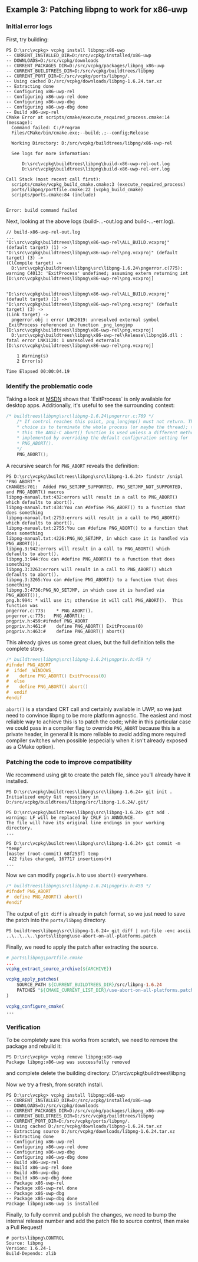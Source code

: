 ## Example 3: Patching libpng to work for x86-uwp

### Initial error logs
First, try building:

```
PS D:\src\vcpkg> vcpkg install libpng:x86-uwp
-- CURRENT_INSTALLED_DIR=D:/src/vcpkg/installed/x86-uwp
-- DOWNLOADS=D:/src/vcpkg/downloads
-- CURRENT_PACKAGES_DIR=D:/src/vcpkg/packages/libpng_x86-uwp
-- CURRENT_BUILDTREES_DIR=D:/src/vcpkg/buildtrees/libpng
-- CURRENT_PORT_DIR=D:/src/vcpkg/ports/libpng/.
-- Using cached D:/src/vcpkg/downloads/libpng-1.6.24.tar.xz
-- Extracting done
-- Configuring x86-uwp-rel
-- Configuring x86-uwp-rel done
-- Configuring x86-uwp-dbg
-- Configuring x86-uwp-dbg done
-- Build x86-uwp-rel
CMake Error at scripts/cmake/execute_required_process.cmake:14 (message):
  Command failed: C:/Program
  Files/CMake/bin/cmake.exe;--build;.;--config;Release

  Working Directory: D:/src/vcpkg/buildtrees/libpng/x86-uwp-rel

  See logs for more information:

      D:\src\vcpkg\buildtrees\libpng\build-x86-uwp-rel-out.log
      D:\src\vcpkg\buildtrees\libpng\build-x86-uwp-rel-err.log

Call Stack (most recent call first):
  scripts/cmake/vcpkg_build_cmake.cmake:3 (execute_required_process)
  ports/libpng/portfile.cmake:22 (vcpkg_build_cmake)
  scripts/ports.cmake:84 (include)


Error: build command failed
```

Next, looking at the above logs (build-...-out.log and build-...-err.log).

```
// build-x86-uwp-rel-out.log
...
"D:\src\vcpkg\buildtrees\libpng\x86-uwp-rel\ALL_BUILD.vcxproj" (default target) (1) ->
"D:\src\vcpkg\buildtrees\libpng\x86-uwp-rel\png.vcxproj" (default target) (3) ->
(ClCompile target) -> 
  D:\src\vcpkg\buildtrees\libpng\src\libpng-1.6.24\pngerror.c(775): warning C4013: 'ExitProcess' undefined; assuming extern returning int [D:\src\vcpkg\buildtrees\libpng\x86-uwp-rel\png.vcxproj]


"D:\src\vcpkg\buildtrees\libpng\x86-uwp-rel\ALL_BUILD.vcxproj" (default target) (1) ->
"D:\src\vcpkg\buildtrees\libpng\x86-uwp-rel\png.vcxproj" (default target) (3) ->
(Link target) -> 
  pngerror.obj : error LNK2019: unresolved external symbol _ExitProcess referenced in function _png_longjmp [D:\src\vcpkg\buildtrees\libpng\x86-uwp-rel\png.vcxproj]
  D:\src\vcpkg\buildtrees\libpng\x86-uwp-rel\Release\libpng16.dll : fatal error LNK1120: 1 unresolved externals [D:\src\vcpkg\buildtrees\libpng\x86-uwp-rel\png.vcxproj]

    1 Warning(s)
    2 Error(s)

Time Elapsed 00:00:04.19
```

### Identify the problematic code

Taking a look at [MSDN](https://msdn.microsoft.com/en-us/library/windows/desktop/ms682658(v=vs.85).aspx) shows that `ExitProcess` is only available for desktop apps. Additionally, it's useful to see the surrounding context:

```c
/* buildtrees\libpng\src\libpng-1.6.24\pngerror.c:769 */
    /* If control reaches this point, png_longjmp() must not return. The only
    * choice is to terminate the whole process (or maybe the thread); to do
    * this the ANSI-C abort() function is used unless a different method is
    * implemented by overriding the default configuration setting for
    * PNG_ABORT().
    */
    PNG_ABORT();
```

A recursive search for `PNG_ABORT` reveals the definition:
```
PS D:\src\vcpkg\buildtrees\libpng\src\libpng-1.6.24> findstr /snipl "PNG_ABORT" *
CHANGES:701:  Added PNG_SETJMP_SUPPORTED, PNG_SETJMP_NOT_SUPPORTED, and PNG_ABORT() macros
libpng-manual.txt:432:errors will result in a call to PNG_ABORT() which defaults to abort().
libpng-manual.txt:434:You can #define PNG_ABORT() to a function that does something
libpng-manual.txt:2753:errors will result in a call to PNG_ABORT() which defaults to abort().
libpng-manual.txt:2755:You can #define PNG_ABORT() to a function that does something
libpng-manual.txt:4226:PNG_NO_SETJMP, in which case it is handled via PNG_ABORT()),
libpng.3:942:errors will result in a call to PNG_ABORT() which defaults to abort().
libpng.3:944:You can #define PNG_ABORT() to a function that does something
libpng.3:3263:errors will result in a call to PNG_ABORT() which defaults to abort().
libpng.3:3265:You can #define PNG_ABORT() to a function that does something
libpng.3:4736:PNG_NO_SETJMP, in which case it is handled via PNG_ABORT()),
png.h:994: * will use it; otherwise it will call PNG_ABORT().  This function was
pngerror.c:773:    * PNG_ABORT().
pngerror.c:775:   PNG_ABORT();
pngpriv.h:459:#ifndef PNG_ABORT
pngpriv.h:461:#    define PNG_ABORT() ExitProcess(0)
pngpriv.h:463:#    define PNG_ABORT() abort()
```

This already gives us some great clues, but the full definition tells the complete story.

```c
/* buildtrees\libpng\src\libpng-1.6.24\pngpriv.h:459 */
#ifndef PNG_ABORT
#  ifdef _WINDOWS_
#    define PNG_ABORT() ExitProcess(0)
#  else
#    define PNG_ABORT() abort()
#  endif
#endif
```

`abort()` is a standard CRT call and certainly available in UWP, so we just need to convince libpng to be more platform agnostic. The easiest and most reliable way to achieve this is to patch the code; while in this particular case we could pass in a compiler flag to override `PNG_ABORT` because this is a private header, in general it is more reliable to avoid adding more required compiler switches when possible (especially when it isn't already exposed as a CMake option).

### Patching the code to improve compatibility

We recommend using git to create the patch file, since you'll already have it installed.
```
PS D:\src\vcpkg\buildtrees\libpng\src\libpng-1.6.24> git init .
Initialized empty Git repository in D:/src/vcpkg/buildtrees/libpng/src/libpng-1.6.24/.git/

PS D:\src\vcpkg\buildtrees\libpng\src\libpng-1.6.24> git add .
warning: LF will be replaced by CRLF in ANNOUNCE.
The file will have its original line endings in your working directory.
...

PS D:\src\vcpkg\buildtrees\libpng\src\libpng-1.6.24> git commit -m "temp"
[master (root-commit) 68f253f] temp
 422 files changed, 167717 insertions(+)
...
```

Now we can modify `pngpriv.h` to use `abort()` everywhere.
```c
/* buildtrees\libpng\src\libpng-1.6.24\pngpriv.h:459 */
#ifndef PNG_ABORT
#  define PNG_ABORT() abort()
#endif
```

The output of `git diff` is already in patch format, so we just need to save the patch into the `ports/libpng` directory.
```
PS buildtrees\libpng\src\libpng-1.6.24> git diff | out-file -enc ascii ..\..\..\..\ports\libpng\use-abort-on-all-platforms.patch
```

Finally, we need to apply the patch after extracting the source.
```cmake
# ports\libpng\portfile.cmake
...
vcpkg_extract_source_archive(${ARCHIVE})

vcpkg_apply_patches(
    SOURCE_PATH ${CURRENT_BUILDTREES_DIR}/src/libpng-1.6.24
    PATCHES "${CMAKE_CURRENT_LIST_DIR}/use-abort-on-all-platforms.patch"
)

vcpkg_configure_cmake(
...
```

### Verification

To be completely sure this works from scratch, we need to remove the package and rebuild it:

```
PS D:\src\vcpkg> vcpkg remove libpng:x86-uwp
Package libpng:x86-uwp was successfully removed
```
and complete delete the building directory: D:\src\vcpkg\buildtrees\libpng

Now we try a fresh, from scratch install.
```
PS D:\src\vcpkg> vcpkg install libpng:x86-uwp
-- CURRENT_INSTALLED_DIR=D:/src/vcpkg/installed/x86-uwp
-- DOWNLOADS=D:/src/vcpkg/downloads
-- CURRENT_PACKAGES_DIR=D:/src/vcpkg/packages/libpng_x86-uwp
-- CURRENT_BUILDTREES_DIR=D:/src/vcpkg/buildtrees/libpng
-- CURRENT_PORT_DIR=D:/src/vcpkg/ports/libpng/.
-- Using cached D:/src/vcpkg/downloads/libpng-1.6.24.tar.xz
-- Extracting source D:/src/vcpkg/downloads/libpng-1.6.24.tar.xz
-- Extracting done
-- Configuring x86-uwp-rel
-- Configuring x86-uwp-rel done
-- Configuring x86-uwp-dbg
-- Configuring x86-uwp-dbg done
-- Build x86-uwp-rel
-- Build x86-uwp-rel done
-- Build x86-uwp-dbg
-- Build x86-uwp-dbg done
-- Package x86-uwp-rel
-- Package x86-uwp-rel done
-- Package x86-uwp-dbg
-- Package x86-uwp-dbg done
Package libpng:x86-uwp is installed
```

Finally, to fully commit and publish the changes, we need to bump the internal release number and add the patch file to source control, then make a Pull Request!

```
# ports\libpng\CONTROL
Source: libpng
Version: 1.6.24-1
Build-Depends: zlib
```
